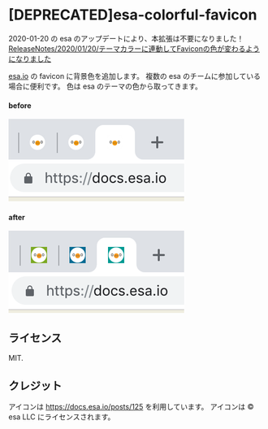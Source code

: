 # [DEPRECATED]esa-colorful-favicon

2020-01-20 の esa のアップデートにより、本拡張は不要になりました！
[ReleaseNotes/2020/01/20/テーマカラーに連動してFaviconの色が変わるようになりました](https://docs.esa.io/posts/367)


[esa.io](https://esa.io) の favicon に背景色を追加します。
複数の esa のチームに参加している場合に便利です。
色は esa のテーマの色から取ってきます。

#### before

![before](images/esa_before.png)

#### after

![after](images/esa_after.png)

## ライセンス

MIT.

## クレジット
アイコンは https://docs.esa.io/posts/125 を利用しています。
アイコンは © esa LLC にライセンスされます。
